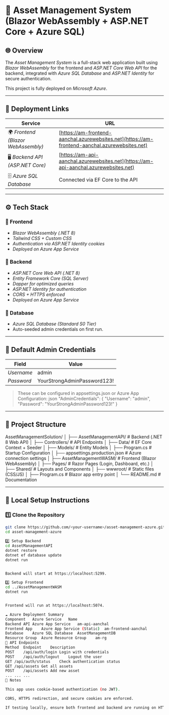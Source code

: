 # 💼 Asset Management System (Blazor WebAssembly + ASP.NET Core + Azure SQL)

## 🌐 Overview
The *Asset Management System* is a full-stack web application built using *Blazor WebAssembly* for the frontend and *ASP.NET Core Web API* for the backend, integrated with *Azure SQL Database* and *ASP.NET Identity* for secure authentication.

This project is fully deployed on *Microsoft Azure*.

---

## 🚀 Deployment Links

| Service | URL |
|----------|-----|
| 🌍 *Frontend (Blazor WebAssembly)* | [https://am-frontend-aanchal.azurewebsites.net](https://am-frontend-aanchal.azurewebsites.net) |
| 🖥 *Backend API (ASP.NET Core)* | [https://am-api-aanchal.azurewebsites.net](https://am-api-aanchal.azurewebsites.net) |
| 🗄 *Azure SQL Database* | Connected via EF Core to the API |

---

## ⚙ Tech Stack

### 🧩 Frontend
- *Blazor WebAssembly (.NET 8)*
- *Tailwind CSS + Custom CSS*
- *Authentication via ASP.NET Identity cookies*
- *Deployed on Azure App Service*

### 🔧 Backend
- *ASP.NET Core Web API (.NET 8)*
- *Entity Framework Core (SQL Server)*
- *Dapper for optimized queries*
- *ASP.NET Identity for authentication*
- *CORS + HTTPS enforced*
- *Deployed on Azure App Service*

### 💾 Database
- *Azure SQL Database (Standard S0 Tier)*
- Auto-seeded admin credentials on first run.

---

## 🔑 Default Admin Credentials

| Field | Value |
|--------|--------|
| *Username* | admin |
| *Password* | YourStrongAdminPassword123! |

> These can be configured in appsettings.json or Azure App Configuration:
> json
> "AdminCredentials": {
>   "Username": "admin",
>   "Password": "YourStrongAdminPassword123!"
> }
> 

---

## 🧱 Project Structure
AssetManagementSolution/
│
├── AssetManagementAPI/ # Backend (.NET 8 Web API)
│ ├── Controllers/ # API Endpoints
│ ├── Data/ # EF Core Context + Seeder
│ ├── Models/ # Entity Models
│ ├── Program.cs # Startup Configuration
│ ├── appsettings.production.json # Azure connection settings
│
├── AssetManagementWASM/ # Frontend (Blazor WebAssembly)
│ ├── Pages/ # Razor Pages (Login, Dashboard, etc.)
│ ├── Shared/ # Layouts and Components
│ ├── wwwroot/ # Static files (CSS/JS)
│ ├── Program.cs # Blazor app entry point
│
└── README.md # Documentation


---

## 🧭 Local Setup Instructions

### 1️⃣ Clone the Repository
```bash
git clone https://github.com/<your-username>/asset-management-azure.git
cd asset-management-azure

2️⃣ Setup Backend
cd AssetManagementAPI
dotnet restore
dotnet ef database update
dotnet run


Backend will start at https://localhost:5299.

3️⃣ Setup Frontend
cd ../AssetManagementWASM
dotnet run


Frontend will run at https://localhost:5074.

☁ Azure Deployment Summary
Component	Azure Service	Name
Backend API	Azure App Service	am-api-aanchal
Frontend App	Azure App Service (Static)	am-frontend-aanchal
Database	Azure SQL Database	AssetManagementDB
Resource Group	Azure Resource Group	am-rg
📡 API Endpoints
Method	Endpoint	Description
POST	/api/auth/login	Login with credentials
POST	/api/auth/logout	Logout the user
GET	/api/auth/status	Check authentication status
GET	/api/assets	Get all assets
POST	/api/assets	Add new asset
...	...	...
🧠 Notes

This app uses cookie-based authentication (no JWT).

CORS, HTTPS redirection, and secure cookies are enforced.

If testing locally, ensure both frontend and backend are running on HTTPS.
